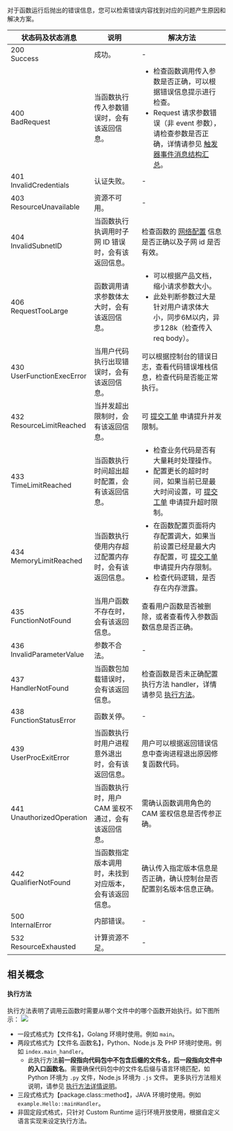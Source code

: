 对于函数运行后抛出的错误信息，您可以检索错误内容找到对应的问题产生原因和解决方案。



<table>
<thead>
<tr>
<th>状态码及状态消息</th>
<th>说明</th>
<th>解决方法</th>
</tr>
</thead>
<tbody>

<tr>
<td>200<br>Success</td>
<td>成功。</td>
<td>-</td>
</tr>

<tr>
<td>400<br>BadRequest</td>
<td>当函数执行传入参数错误时，会有该返回信息。</td>
<td><ul class="params"><li>检查函数调用传入参数是否正确，可以根据错误信息提示进行检查。</li>
<li>Request 请求参数错误（非 event 参数），请检查参数是否正确，详情请参见 <a href="https://intl.cloud.tencent.com/document/product/583/31439" target="_blank" rel="noopener noreferrer">触发器事件消息结构汇总</a>。</li></ul></td>
</tr>

<tr>
<td>401<br>InvalidCredentials</td>
<td>认证失败。</td>
<td>-</td>
</tr>

<tr>
<td>403<br>ResourceUnavailable</td>
<td>资源不可用。</td>
<td>-</td>
</tr>

<tr>
<td>404<br>InvalidSubnetID</td>
<td>当函数执行执调用时子网 ID 错误时，会有该返回信息。</td>
<td>检查函数的 <a href="https://intl.cloud.tencent.com/document/product/583/38377" target="_blank" rel="noopener noreferrer">网络配置</a> 信息是否正确以及子网 id 是否有效。</td>
</tr>

<tr>
<td>406<br>RequestTooLarge</td>
<td>函数调用请求参数体太大时，会有该返回信息。</td>
<td><ul class="params"><li>可以根据产品文档，缩小请求参数大小。</li>
<li>此处判断参数过大是针对用户请求体大小，同步6M以内，异步128k（检查传入 req body）。</li></ul></td>
</tr>

<tr>
<td>430<br>UserFunctionExecError</td>
<td>当用户代码执行出现错误时，会有该返回信息。</td>
<td>可以根据控制台的错误日志，查看代码错误堆栈信息，检查代码是否能正常执行。</td>
</tr>

<tr>
<td>432<br>ResourceLimitReached</td>
<td>当并发超出限制时，会有该返回信息。</td>
<td>可 <a href="https://console.cloud.tencent.com/workorder/category" target="_blank" rel="noopener noreferrer">提交工单</a> 申请提升并发限制。</td>
</tr>

<tr>
<td>433<br>TimeLimitReached</td>
<td>当函数执行时间超出超时配置，会有该返回信息。</td>
<td><ul class="params"><li>检查业务代码是否有大量耗时处理操作。</li>
<li>配置更长的超时时间，如果当前已是最大时间设置，可 <a href="https://console.cloud.tencent.com/workorder/category" target="_blank" rel="noopener noreferrer">提交工单</a> 申请提升超时限制。</li></ul></td>
</tr>

<tr>
<td>434<br>MemoryLimitReached </td>
<td>当函数执行使用内存超过配置内存时，会有该返回信息。</td>
<td><ul class="params"><li>在函数配置页面将内存配置调大，如果当前设置已经是最大内存配置，可 <a href="https://console.cloud.tencent.com/workorder/category" target="_blank" rel="noopener noreferrer">提交工单</a> 申请提升内存限制。</li>
<li>检查代码逻辑，是否存在内存泄露。</li></ul></td>
</tr>

<tr>
<td>435<br>FunctionNotFound</td>
<td>当用户函数不存在时，会有该返回信息。</td>
<td>查看用户函数是否被删除，或者查看传入参数函数信息是否正确。</td>
</tr>

<tr>
<td>436<br>InvalidParameterValue</td>
<td>参数不合法。</td>
<td>-</td>
</tr>

<tr>
<td>437<br>HandlerNotFound</td>
<td>当函数包加载错误时，会有该返回信息。</td>
<td>检查函数是否未正确配置执行方法 handler，详情请参见 <a href="#handler">执行方法</a>。</td>
</tr>

<tr>
<td>438<br>FunctionStatusError</td>
<td>函数关停。</td>
<td>-</td>
</tr>

<tr>
<td>439<br>UserProcExitError</td>
<td>当函数执行时用户进程意外退出时，会有该返回信息。</td>
<td>用户可以根据返回错误信息中查询进程退出原因修复函数代码。</td>
</tr>

<tr>
<td>441<br>UnauthorizedOperation</td>
<td>当函数执行时，用户 CAM 鉴权不通过，会有该返回信息。</td>
<td>需确认函数调用角色的 CAM 鉴权信息是否传参正确。</td>
</tr>

<tr>
<td>442<br>QualifierNotFound</td>
<td>当函数指定版本调用时，未找到对应版本，会有该返回信息。</td>
<td>确认传入指定版本信息是否正确，确认控制台是否配置别名版本信息正确。</td>
</tr>

<tr>
<td>500<br>InternalError</td>
<td>内部错误。</td>
<td>-</td>
</tr>

<tr>
<td>532<br>ResourceExhausted</td>
<td>计算资源不足。</td>
<td>-</td>
</tr>

</tbody>
</table>

<style>
.params{margin:0px !important}
</style>


## 相关概念
#### 执行方法<div id="handler"></div>
执行方法表明了调用云函数时需要从哪个文件中的哪个函数开始执行。如下图所示：
![](https://main.qcloudimg.com/raw/b25dd559de782832d8e1b35e625273e5.png)
- 一段式格式为【文件名】，Golang 环境时使用。例如 `main`。
- 两段式格式为【文件名.函数名】，Python、Node.js 及 PHP 环境时使用。例如 `index.main_handler`。
	- 此执行方法**前一段指向代码包中不包含后缀的文件名，后一段指向文件中的入口函数名**。需要确保代码包中的文件名后缀与语言环境匹配，如 Python 环境为 `.py` 文件，Node.js 环境为 `.js` 文件。 更多执行方法相关说明，请参见 [执行方法详情说明](https://intl.cloud.tencent.com/document/product/583/9210)。 
- 三段式格式为【package.class::method】，JAVA 环境时使用。例如 `example.Hello::mainHandler`。
- 非固定段式格式，只针对 Custom Runtime 运行环境开放使用，根据自定义语言实现来设定执行方法。

         
